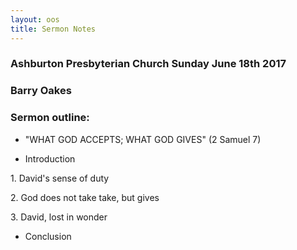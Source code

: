 ```yaml
---
layout: oos
title: Sermon Notes
---
```

### Ashburton Presbyterian Church Sunday June 18th 2017

### Barry Oakes

### Sermon outline:

* "WHAT GOD ACCEPTS; WHAT GOD GIVES"    (2 Samuel 7)

* Introduction

1\. David's sense of duty

2\. God does not take take, but gives

3\. David, lost in wonder

* Conclusion
